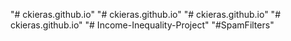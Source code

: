 "# ckieras.github.io" 
"# ckieras.github.io" 
"# ckieras.github.io" 
"# ckieras.github.io" 
"# Income-Inequality-Project" 
 "#SpamFilters" 
